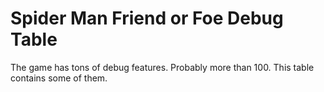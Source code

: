 # Spider Man Friend or Foe Debug Table
The game has tons of debug features. Probably more than 100. This table contains some of them.
